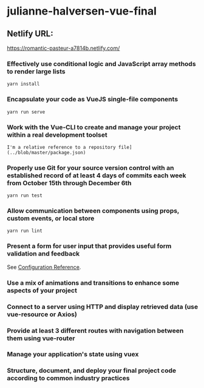 # julianne-halversen-vue-final

## Netlify URL:
https://romantic-pasteur-a7814b.netlify.com/

### Effectively use conditional logic and JavaScript array methods to render large lists
```
yarn install
```

### Encapsulate your code as VueJS single-file components
```
yarn run serve
```

### Work with the Vue-CLI to create and manage your project within a real development toolset
```
I'm a relative reference to a repository file](../blob/master/package.json)
```

### Properly use Git for your source version control with an established record of at least 4 days of commits each week from October 15th through December 6th
```
yarn run test
```

### Allow communication between components using props, custom events, or local store
```
yarn run lint
```

### Present a form for user input that provides useful form validation and feedback
See [Configuration Reference](https://cli.vuejs.org/config/).

### Use a mix of animations and transitions to enhance some aspects of your project

### Connect to a server using HTTP and display retrieved data (use vue-resource or Axios)

### Provide at least 3 different routes with navigation between them using vue-router

### Manage your application's state using vuex

### Structure, document, and deploy your final project code according to common industry practices